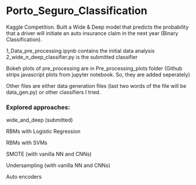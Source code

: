 # Porto_Seguro_Classification
Kaggle Competition.
Built a Wide & Deep model that predicts the probability that a driver will initiate an auto insurance claim in the next year (Binary Classification).

1_Data_pre_processing.ipynb contains the initial data analysis
2_wide_n_deep_classifier.py is the submitted classifier

Bokeh plots of pre_processing are in Pre_processing_plots folder (Github strips javascript plots from jupyter notebook. So, they are added seperately)

Other files are either data generation files (last two words of the file will be data_gen.py) or other classifiers I tried.

### Explored approaches:

wide_and_deep (submitted)

RBMs with Logistic Regression

RBMs with SVMs

SMOTE (with vanilla NN and CNNs)

Undersampling (with vanilla NN and CNNs)

Auto encoders
